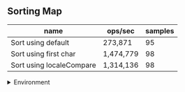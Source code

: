 ## Sorting Map

|name|ops/sec|samples|
|-|-|-|
|Sort using default|273,871|95|
|Sort using first char|1,474,779|98|
|Sort using localeCompare|1,314,136|98|


<details>
<summary>Environment</summary>

* __Machine:__ linux x64 | 4 vCPUs | 7.6GB Mem
* __Run:__ Tue Nov 07 2023 23:04:47 GMT+0000 (Coordinated Universal Time)
</details>

<!--
{"environment":{"platform":"linux","arch":"x64","cpus":4,"totalMemory":7.6085662841796875},"benchmarks":[{"name":"Sort using default","opsSec":273871.04745513963,"samples":7},{"name":"Sort using first char","opsSec":1474778.8780023914,"samples":5},{"name":"Sort using localeCompare","opsSec":1314136.2409699794,"samples":5}]}-->
